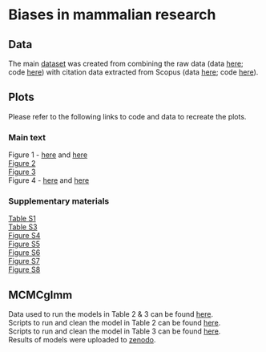 # Biases in mammalian research

## Data
The main [dataset](data/intermediate/includeh.csv) was created from combining the raw data (data [here](data/raw); code [here](R/combine_again.R)) with citation data extracted from Scopus (data [here](https://zenodo.org/record/5711932#.Yq_R7iYRVGo); code [here](R/mammal_list_query_script.R)).

## Plots
Please refer to the following links to code and data to recreate the plots.

### Main text
Figure 1 - [here](https://github.com/jessicatytam/biases_in_mammalian_research/blob/2c86092f1f6c71fbc819beb37d8104d93ac81c2e/R/plots.R#L87-L130) and [here](https://github.com/jessicatytam/biases_in_mammalian_research/blob/2c86092f1f6c71fbc819beb37d8104d93ac81c2e/R/model_without_domesticated_spp.R#L272-L306)\
[Figure 2](https://github.com/jessicatytam/biases_in_mammalian_research/blob/829ecc425e0d7459211a2c78cc29f258e12de641/R/plots.R#L948-L1037)\
[Figure 3](https://github.com/jessicatytam/biases_in_mammalian_research/blob/829ecc425e0d7459211a2c78cc29f258e12de641/R/plots.R#L477-L621)\
Figure 4 - [here](https://github.com/jessicatytam/biases_in_mammalian_research/blob/829ecc425e0d7459211a2c78cc29f258e12de641/R/plots.R#L1111-L1260) and [here](https://github.com/jessicatytam/biases_in_mammalian_research/blob/2c86092f1f6c71fbc819beb37d8104d93ac81c2e/R/model_without_domesticated_spp.R#L308-L458)

### Supplementary materials
[Table S1](R/table_data_completeness.R)\
[Table S3](R/vif.R)\
[Figure S4](https://github.com/jessicatytam/biases_in_mammalian_research/blob/2c86092f1f6c71fbc819beb37d8104d93ac81c2e/R/plots_again.R#L77-L85)\
[Figure S5](https://github.com/jessicatytam/biases_in_mammalian_research/blob/2c86092f1f6c71fbc819beb37d8104d93ac81c2e/R/plots_again.R#L305-L328)\
[Figure S6](https://github.com/jessicatytam/biases_in_mammalian_research/blob/2c86092f1f6c71fbc819beb37d8104d93ac81c2e/R/plots_again.R#L332-L430)\
[Figure S7](https://github.com/jessicatytam/biases_in_mammalian_research/blob/2c86092f1f6c71fbc819beb37d8104d93ac81c2e/R/plots_again.R#L718-L757)\
[Figure S8](https://github.com/jessicatytam/biases_in_mammalian_research/blob/2c86092f1f6c71fbc819beb37d8104d93ac81c2e/R/plots_again.R#L108-L165)

## MCMCglmm
Data used to run the models in Table 2 & 3 can be found [here](MCMCglmm/data).\
Scripts to run and clean the model in Table 2 can be found [here](MCMCglmm/model_1_nt/R).\
Scripts to run and clean the model in Table 3 can be found [here](MCMCglmm/model_2_nt/R).\
Results of models were uploaded to [zenodo](https://zenodo.org/record/6644032#.Yq_RSSYRVGo).

